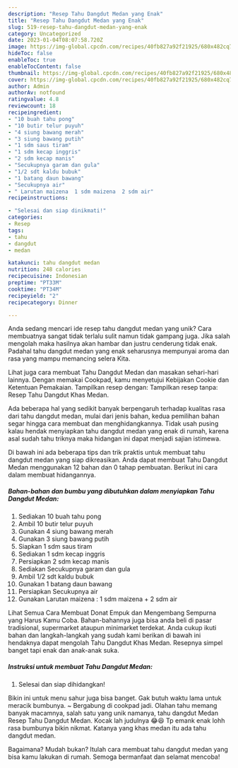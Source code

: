 ```yaml
---
description: "Resep Tahu Dangdut Medan yang Enak"
title: "Resep Tahu Dangdut Medan yang Enak"
slug: 519-resep-tahu-dangdut-medan-yang-enak
category: Uncategorized
date: 2023-01-04T08:07:58.720Z
image: https://img-global.cpcdn.com/recipes/40fb827a92f21925/680x482cq70/tahu-dangdut-medan-foto-resep-utama.jpg
hideToc: false
enableToc: true
enableTocContent: false
thumbnail: https://img-global.cpcdn.com/recipes/40fb827a92f21925/680x482cq70/tahu-dangdut-medan-foto-resep-utama.jpg
cover: https://img-global.cpcdn.com/recipes/40fb827a92f21925/680x482cq70/tahu-dangdut-medan-foto-resep-utama.jpg
author: Admin
authorAv: notfound
ratingvalue: 4.8
reviewcount: 18
recipeingredient:
- "10 buah tahu pong"
- "10 butir telur puyuh"
- "4 siung bawang merah"
- "3 siung bawang putih"
- "1 sdm saus tiram"
- "1 sdm kecap inggris"
- "2 sdm kecap manis"
- "Secukupnya garam dan gula"
- "1/2 sdt kaldu bubuk"
- "1 batang daun bawang"
- "Secukupnya air"
- " Larutan maizena  1 sdm maizena  2 sdm air"
recipeinstructions:

- "Selesai dan siap dinikmati!"
categories:
- Resep
tags:
- tahu
- dangdut
- medan

katakunci: tahu dangdut medan 
nutrition: 248 calories
recipecuisine: Indonesian
preptime: "PT33M"
cooktime: "PT34M"
recipeyield: "2"
recipecategory: Dinner

---
```





Anda sedang mencari ide resep tahu dangdut medan yang unik? Cara membuatnya sangat tidak terlalu sulit namun tidak gampang juga. Jika salah mengolah maka hasilnya akan hambar dan justru cenderung tidak enak. Padahal tahu dangdut medan yang enak seharusnya mempunyai aroma dan rasa yang mampu memancing selera Kita.





Lihat juga cara membuat Tahu Dangdut Medan dan masakan sehari-hari lainnya. Dengan memakai Cookpad, kamu menyetujui Kebijakan Cookie dan Ketentuan Pemakaian. Tampilkan resep dengan: Tampilkan resep tanpa: Resep Tahu Dangdut Khas Medan.

Ada beberapa hal yang sedikit banyak berpengaruh terhadap kualitas rasa dari tahu dangdut medan, mulai dari jenis bahan, kedua pemilihan bahan segar hingga cara membuat dan menghidangkannya. Tidak usah pusing kalau hendak menyiapkan tahu dangdut medan yang enak di rumah, karena asal sudah tahu triknya maka hidangan ini dapat menjadi sajian istimewa.






Di bawah ini ada beberapa tips dan trik praktis untuk membuat tahu dangdut medan yang siap dikreasikan. Anda dapat membuat Tahu Dangdut Medan menggunakan 12 bahan dan 0 tahap pembuatan. Berikut ini cara dalam membuat hidangannya.

<!--inarticleads1-->

##### Bahan-bahan dan bumbu yang dibutuhkan dalam menyiapkan Tahu Dangdut Medan:

1. Sediakan 10 buah tahu pong
1. Ambil 10 butir telur puyuh
1. Gunakan 4 siung bawang merah
1. Gunakan 3 siung bawang putih
1. Siapkan 1 sdm saus tiram
1. Sediakan 1 sdm kecap inggris
1. Persiapkan 2 sdm kecap manis
1. Sediakan Secukupnya garam dan gula
1. Ambil 1/2 sdt kaldu bubuk
1. Gunakan 1 batang daun bawang
1. Persiapkan Secukupnya air
1. Gunakan  Larutan maizena : 1 sdm maizena + 2 sdm air


Lihat Semua Cara Membuat Donat Empuk dan Mengembang Sempurna yang Harus Kamu Coba. Bahan-bahannya juga bisa anda beli di pasar tradisional, supermarket ataupun minimarket terdekat. Anda cukup ikuti bahan dan langkah-langkah yang sudah kami berikan di bawah ini hendaknya dapat mengolah Tahu Dangdut Khas Medan. Resepnya simpel banget tapi enak dan anak-anak suka. 

<!--inarticleads2-->

##### Instruksi untuk membuat Tahu Dangdut Medan:


1. Selesai dan siap dihidangkan!

Bikin ini untuk menu sahur juga bisa banget. Gak butuh waktu lama untuk meracik bumbunya. ~ Bergabung di cookpad jadi. Olahan tahu memang banyak macamnya, salah satu yang unik namanya, tahu dangdut Medan Resep Tahu Dangdut Medan. Kocak lah judulnya 😂😆 Tp emank enak lohh rasa bumbunya bikin nikmat. Katanya yang khas medan itu ada tahu dangdut medan. 

Bagaimana? Mudah bukan? Itulah cara membuat tahu dangdut medan yang bisa kamu lakukan di rumah. Semoga bermanfaat dan selamat mencoba!
